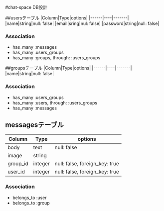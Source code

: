 #chat-space DB設計

##usersテーブル
|Column|Type|options|
|------|----|-------|
|name|string|null: false|
|email|sring|nul: false|
|password|string|null: false|
### Association
- has_many :messages
- has_many :users_groups
- has_many :groups, through: :users_groups

##groupsテーブル
|Column|Type|options|
|------|----|-------|
|name|string|null: false|
### Association
- has_many :users_groups
- has_many :users, through: :users_groups 
- has_many :messages

## messagesテーブル
|Column|Type|options|
|------|----|-------|
|body|text|null: false|
|image|string||
|group_id|integer|null: false, foreign_key: true|
|user_id|integer|null: false, foreign_key: true|
### Association
- belongs_to :user
- belongs_to :group